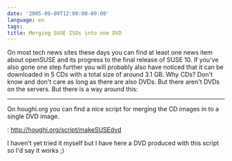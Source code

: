 ```yaml
---
date: '2005-09-09T12:00:00-00:00'
language: en
tags:
title: Merging SUSE ISOs into one DVD
---
```



On most tech news sites these days you can find at least one news item about openSUSE and its progress to the final release of SUSE 10. If you've also gone one step further you will probably also have noticed that it can be downloaded in 5 CDs with a total size of around 3.1 GB. Why CDs? Don't know and don't care as long as there are also DVDs. But there aren't DVDs on the servers. But there is a way around this: 

-------------------------------



On houghi.org you can find a nice script for merging the CD images in to a single DVD image.

: <a href="http://houghi.org/script/makeSUSEdvd">http://houghi.org/script/makeSUSEdvd</a>



I haven't yet tried it myself but I have here a DVD produced with this script so I'd say it works ;)